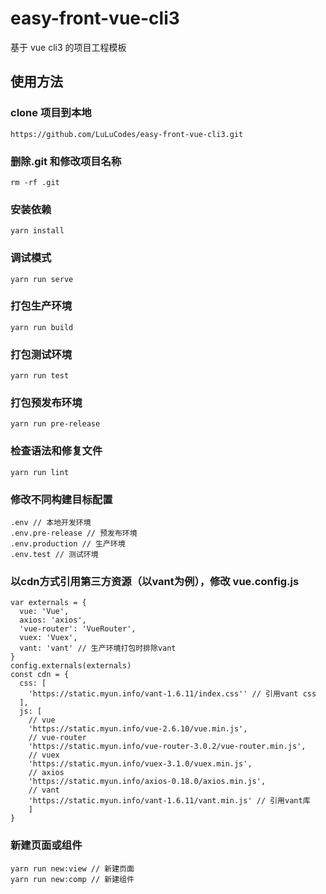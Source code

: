 # easy-front-vue-cli3

基于 vue cli3 的项目工程模板

## 使用方法

### clone 项目到本地

```
https://github.com/LuLuCodes/easy-front-vue-cli3.git

```

### 删除.git 和修改项目名称

```
rm -rf .git
```

### 安装依赖

```
yarn install
```

### 调试模式

```
yarn run serve
```

### 打包生产环境

```
yarn run build
```

### 打包测试环境

```
yarn run test
```

### 打包预发布环境

```
yarn run pre-release
```

### 检查语法和修复文件

```
yarn run lint
```

### 修改不同构建目标配置

```
.env // 本地开发环境
.env.pre-release // 预发布环境
.env.production // 生产环境
.env.test // 测试环境
```

### 以cdn方式引用第三方资源（以vant为例），修改 vue.config.js
```
var externals = {
  vue: 'Vue',
  axios: 'axios',
  'vue-router': 'VueRouter',
  vuex: 'Vuex',
  vant: 'vant' // 生产环境打包时排除vant
}
config.externals(externals)
const cdn = {
  css: [
    'https://static.myun.info/vant-1.6.11/index.css'' // 引用vant css
  ],
  js: [
    // vue
    'https://static.myun.info/vue-2.6.10/vue.min.js',
    // vue-router
    'https://static.myun.info/vue-router-3.0.2/vue-router.min.js',
    // vuex
    'https://static.myun.info/vuex-3.1.0/vuex.min.js',
    // axios
    'https://static.myun.info/axios-0.18.0/axios.min.js',
    // vant
    'https://static.myun.info/vant-1.6.11/vant.min.js' // 引用vant库
    ]
}
```

### 新建页面或组件
```
yarn run new:view // 新建页面
yarn run new:comp // 新建组件
```
